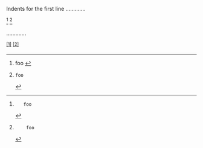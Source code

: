 Indents for the first line
.............

[^xxxxx] [^yyyyy]

[^xxxxx]:       foo

[^yyyyy]:        foo

.............

<p><sup class="footnote-ref"><a href="#fn1" id="fnref1">[1]</a></sup> <sup class="footnote-ref"><a href="#fn2" id="fnref2">[2]</a></sup></p>
<hr class="footnotes-sep">
<section class="footnotes">
<ol class="footnotes-list">
<li id="fn1" class="footnote-item">
<p>foo <a href="#fnref1" class="footnote-backref">↩︎</a></p>
</li>
<li id="fn2" class="footnote-item">
<pre><code>foo
</code></pre>
 <a href="#fnref2" class="footnote-backref">↩</a></li>
</ol>
</section>
